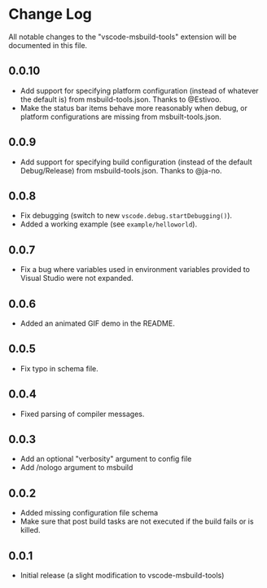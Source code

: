 # Change Log
All notable changes to the "vscode-msbuild-tools" extension will be documented in this file.

## 0.0.10
- Add support for specifying platform configuration (instead of whatever the default is) from msbuild-tools.json. Thanks to @Estivoo.
- Make the status bar items behave more reasonably when debug, or platform configurations are missing from msbuilt-tools.json.

## 0.0.9
- Add support for specifying build configuration (instead of the default Debug/Release) from msbuild-tools.json. Thanks to @ja-no.

## 0.0.8
- Fix debugging (switch to new `vscode.debug.startDebugging()`).
- Added a working example (see `example/helloworld`).

## 0.0.7
- Fix a bug where variables used in environment variables provided to Visual Studio were not expanded.

## 0.0.6
- Added an animated GIF demo in the README.

## 0.0.5
- Fix typo in schema file.

## 0.0.4
- Fixed parsing of compiler messages.

## 0.0.3
- Add an optional "verbosity" argument to config file
- Add /nologo argument to msbuild

## 0.0.2
- Added missing configuration file schema
- Make sure that post build tasks are not executed if the build fails or is killed.

## 0.0.1
- Initial release (a slight modification to vscode-msbuild-tools)
